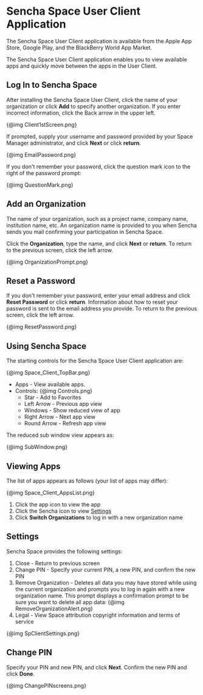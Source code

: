 # Sencha Space User Client Application

The Sencha Space User Client application is available from the Apple App Store, Google Play,
and the BlackBerry World App Market. 

The Sencha Space User Client application enables you to view available apps 
and quickly move between the apps in the User Client. 

## Log In to Sencha Space

After installing the Sencha Space User Client, click the name of your 
organization or click <b>Add</b> to specify another organization. If you enter
incorrect information, click the Back arrow in the upper left.

{@img Client1stScreen.png}

If prompted, supply your username and password provided by your 
Space Manager administrator, and click <b>Next</b> or click <b>return</b>.

{@img EmailPassword.png}

If you don't remember your password, click the question mark icon to the right
of the password prompt:

{@img QuestionMark.png}

## Add an Organization

The name of your organization, such as a project name, company name, institution name, etc. 
An organization name is provided to you when Sencha sends you mail confirming your 
participation in Sencha Space. 

Click the <b>Organization</b>, type the name, and click <b>Next</b> or <b>return</b>.
To return to the previous screen, click the left arrow.

{@img OrganizationPrompt.png}

## Reset a Password

If you don't remember your password, enter your email address and click <b>Reset Password</b> 
or click <b>return</b>. Information about how to reset your password is sent to the email
address you provide. To return to the previous screen, click the left arrow. 

{@img ResetPassword.png}

## Using Sencha Space

The starting controls for the Sencha Space User Client application are:

{@img Space_Client_TopBar.png}

<ul>
<li>Apps - View available apps.</li>
<li>Controls:
{@img Controls.png}
	<ul>
	<li>Star - Add to Favorites</li>
	<li>Left Arrow - Previous app view</li>
	<li>Windows - Show reduced view of app</li>
	<li>Right Arrow - Next app view</li>
	<li>Round Arrow - Refresh app view</li>
	</ul>
</li>
</ul>

The reduced sub window view appears as:

{@img SubWindow.png}


## Viewing Apps

The list of apps appears as follows (your list of apps may differ):

{@img Space_Client_AppsList.png}

<ol>
<li>Click the app icon to view the app</li>
<li>Click the Sencha icon to view <a href="#Settings">Settings</a></li>
<li>Click <b>Switch Organizations</b> to log in with a new organization name</li>
</ol>

<a name="Settings"></a>
## Settings 

Sencha Space provides the following settings:

<ol>
<li>Close - Return to previous screen</li>
<li>Change PIN - Specify your current PIN, a new PIN, and confirm the new PIN</li>
<li>Remove Organization - Deletes all data you may have stored while using the current 
organization and prompts you to log in again with a new organization name. This
prompt displays a confirmation prompt to be sure you want to delete all app
data:
{@img RemoveOrganizationAlert.png}
</li>
<li>Legal - View Space attribution copyright information and terms of service</li>
</ol>

{@img SpClientSettings.png}

## Change PIN

Specify your PIN and new PIN, and click <b>Next</b>. 
Confirm the new PIN and click <b>Done</b>.

{@img ChangePINscreens.png}




